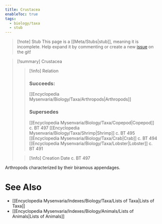 ```yaml
---
title: Crustacea
enableToc: true
tags:
  - biology/taxa
  - stub
---
```


> [!note] Stub
> This page is a [[Meta/Stubs|stub]], meaning it is incomplete. Help expand it by commenting or create a new [issue](https://github.com/RagtimeGal/quartz--encyclopedia-mysenvaria/issues/new/choose) on the git!


> [!summary] Crustacea
> > [!info] Relation
> > ### Succeeds:
> > [[Encyclopedia Mysenvaria/Biology/Taxa/Arthropods|Arthropods]]
> > ### Supersedes 
> > [[Encyclopedia Mysenvaria/Biology/Taxa/Copepod|Copepod]] c. BT 497
> > [[Encyclopedia Mysenvaria/Biology/Taxa/Shrimp|Shrimp]] c. BT 495
> > [[Encyclopedia Mysenvaria/Biology/Taxa/Crab|Crab]] c. BT 494
> > [[Encyclopedia Mysenvaria/Biology/Taxa/Lobster|Lobster]] c. BT 491
>
> > [!info] Creation Date
> > c. BT 497

Arthropods characterized by their biramous appendages.

# See Also
- [[Encyclopedia Mysenvaria/Indexes/Biology/Taxa/Lists of Taxa|Lists of Taxa]]
- [[Encyclopedia Mysenvaria/Indexes/Biology/Animals/Lists of Animals|Lists of Animals]]
